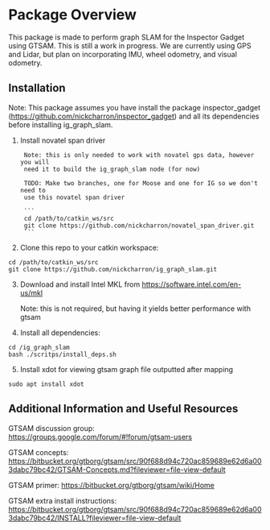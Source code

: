# Package Overview
This package is made to perform graph SLAM for the Inspector Gadget using GTSAM.
This is still a work in progress. We are currently using GPS and Lidar, but plan
on incorporating IMU, wheel odometry, and visual odometry.

## Installation
Note: This package assumes you have install the package inspector_gadget
(https://github.com/nickcharron/inspector_gadget) and all its dependencies
before installing ig_graph_slam.

1. Install novatel span driver

		Note: this is only needed to work with novatel gps data, however you will
		need it to build the ig_graph_slam node (for now)

		TODO: Make two branches, one for Moose and one for IG so we don't need to
		use this novatel span driver

		```
		cd /path/to/catkin_ws/src
		git clone https://github.com/nickcharron/novatel_span_driver.git
		```

2. Clone this repo to your catkin workspace:

```
cd /path/to/catkin_ws/src
git clone https://github.com/nickcharron/ig_graph_slam.git
```

3. Download and install Intel MKL from https://software.intel.com/en-us/mkl

	 Note: this is not required, but having it yields better performance with gtsam

4. Install all dependencies:

```
cd /ig_graph_slam
bash ./scritps/install_deps.sh
```

5. Install xdot for viewing gtsam graph file outputted after mapping

```
sudo apt install xdot
```

## Additional Information and Useful Resources

GTSAM discussion group: https://groups.google.com/forum/#!forum/gtsam-users

GTSAM concepts: https://bitbucket.org/gtborg/gtsam/src/90f688d94c720ac859689e62d6a003dabc79bc42/GTSAM-Concepts.md?fileviewer=file-view-default

GTSAM primer: https://bitbucket.org/gtborg/gtsam/wiki/Home

GTSAM extra install instructions: https://bitbucket.org/gtborg/gtsam/src/90f688d94c720ac859689e62d6a003dabc79bc42/INSTALL?fileviewer=file-view-default
